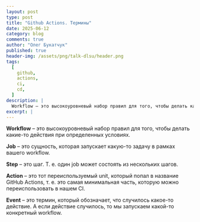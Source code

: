 ```yaml
---
layout: post
type: post
title: "Github Actions. Термины"
date: 2025-06-12
category: blog
comments: true
author: "Олег Букатчук"
published: true
header-img: /assets/png/talk-dlsu/header.png
tags:
  [
    github,
    actions,
    ci,
    cd,
  ]
description: |
  Workflow – это высокоуровневый набор правил для того, чтобы делать какие-то действия при определенных условиях.
excerpt: |
---
```


**Workflow** – это высокоуровневый набор правил для того, чтобы делать какие-то действия при определенных условиях.

**Job** – это сущность, которая запускает какую-то задачу в рамках вашего workflow.

**Step** – это шаг. Т. е. один job может состоять из нескольких шагов.

**Action** – это тот переиспользуемый unit, который попал в название GitHub Actions, т. е. это самая минимальная часть, которую можно переиспользовать в нашем CI.

**Event** – это термин, который обозначает, что случилось какое-то действие. А если действие случилось, то мы запускаем какой-то конкретный workflow.
